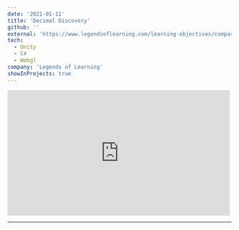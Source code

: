 ```yaml
---
date: '2021-01-11'
title: 'Decimal Discovery'
github: ''
external: 'https://www.legendsoflearning.com/learning-objectives/comparison-of-fractions-math-games/'
tech:
  - Unity
  - C#
  - Webgl
company: 'Legends of Learning'
showInProjects: true
---
```


<iframe width="500" height="282" src="https://www.youtube.com/embed/pq6h-i2fPQs" frameborder="0" allow=" clipboard-write; encrypted-media; gyroscope; picture-in-picture" allowfullscreen></iframe>

--- 


